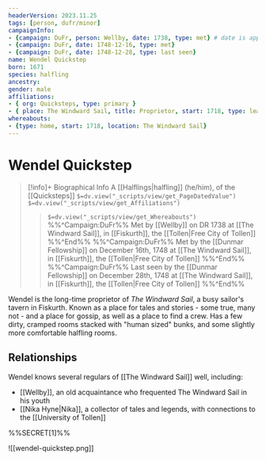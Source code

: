 ```yaml
---
headerVersion: 2023.11.25
tags: [person, dufr/minor]
campaignInfo:
- {campaign: DuFr, person: Wellby, date: 1738, type: met} # date is approx
- {campaign: DuFr, date: 1748-12-16, type: met}
- {campaign: DuFr, date: 1748-12-28, type: last seen}
name: Wendel Quickstep
born: 1671
species: halfling
ancestry:
gender: male
affiliations: 
- { org: Quicksteps, type: primary }
- { place: The Windward Sail, title: Proprietor, start: 1718, type: leader } 
whereabouts: 
- {type: home, start: 1718, location: The Windward Sail}
---
```

# Wendel Quickstep
>[!info]+ Biographical Info
> A [[Halflings|halfling]] (he/him), of the [[Quicksteps]]
> `$=dv.view("_scripts/view/get_PageDatedValue")`
> `$=dv.view("_scripts/view/get_Affiliations")`
>> `$=dv.view("_scripts/view/get_Whereabouts")`
>> %%^Campaign:DuFr%% Met by [[Wellby]] on DR 1738 at [[The Windward Sail]], in [[Fiskurth]], the [[Tollen|Free City of Tollen]] %%^End%%
>> %%^Campaign:DuFr%% Met by the [[Dunmar Fellowship]] on December 16th, 1748 at [[The Windward Sail]], in [[Fiskurth]], the [[Tollen|Free City of Tollen]] %%^End%%
>> %%^Campaign:DuFr%% Last seen by the [[Dunmar Fellowship]] on December 28th, 1748 at [[The Windward Sail]], in [[Fiskurth]], the [[Tollen|Free City of Tollen]] %%^End%%

Wendel is the long-time proprietor of *The Windward Sail*, a busy sailor's tavern in Fiskurth. Known as a place for tales and stories - some true, many not - and a place for gossip, as well as a place to find a crew. Has a few dirty, cramped rooms stacked with "human sized" bunks, and some slightly more comfortable halfling rooms. 
## Relationships
Wendel knows several regulars of [[The Windward Sail]] well, including:
- [[Wellby]], an old acquaintance who frequented The Windward Sail in his youth
- [[Nika Hyne|Nika]], a collector of tales and legends, with connections to the [[University of Tollen]]

%%SECRET[1]%%

![[wendel-quickstep.png]]